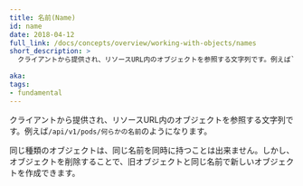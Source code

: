 ```yaml
---
title: 名前(Name)
id: name
date: 2018-04-12
full_link: /docs/concepts/overview/working-with-objects/names
short_description: >
  クライアントから提供され、リソースURL内のオブジェクトを参照する文字列です。例えば`/api/v1/pods/何らかの名前`のようになります。

aka: 
tags:
- fundamental
---
```

 クライアントから提供され、リソースURL内のオブジェクトを参照する文字列です。例えば`/api/v1/pods/何らかの名前`のようになります。

<!--more--> 

同じ種類のオブジェクトは、同じ名前を同時に持つことは出来ません。しかし、オブジェクトを削除することで、旧オブジェクトと同じ名前で新しいオブジェクトを作成できます。

